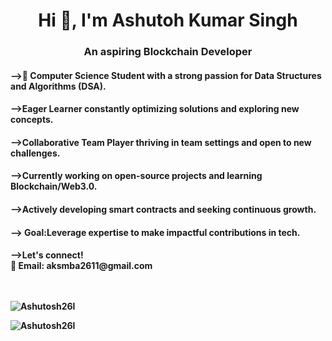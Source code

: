 <h1 align="center">Hi 👋, I'm Ashutoh Kumar Singh </h1>
<h3 align="center">An aspiring Blockchain Developer</h3>


<h4>-->🚀 Computer Science Student with a strong passion for Data Structures and Algorithms (DSA).</h4>
<h4>-->Eager Learner constantly optimizing solutions and exploring new concepts.</h4>
<h4>-->Collaborative Team Player thriving in team settings and open to new challenges.</h4>
<h4>-->Currently working on open-source projects and learning Blockchain/Web3.0.</h4>
<h4>-->Actively developing smart contracts and seeking continuous growth.</h4>
<h4>--> Goal:Leverage expertise to make impactful contributions in tech.</h4>
<h4>-->Let's connect!<br>
    📧 Email: aksmba2611@gmail.com<br>
<br>
<br>
<p><img align="center" src="https://github-readme-stats.vercel.app/api/top-langs?username=Ashutosh26l&show_icons=true&locale=en&layout=compact&theme=Dark" alt="Ashutosh26l" /></p>
<p><img align="center" src="https://github-readme-streak-stats.herokuapp.com/?user=Ashutosh26l&theme="Dark" alt="Ashutosh26l" /></p>






